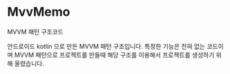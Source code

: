 # MvvMemo
MVVM 패턴 구조코드

안드로이드 kotlin 으로 만든 MVVM 패턴 구조입니다.
특정한 기능은 전혀 없는 코드이며 MVVM 패턴으로 프로젝트를 만들때 
해당 구조를 이용해서 프로젝트를 생성하기 위해 올렸습니다.
